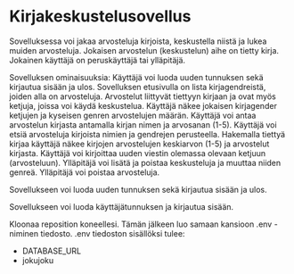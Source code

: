 # Kirjakeskustelusovellus

Sovelluksessa voi jakaa arvosteluja kirjoista, keskustella niistä ja lukea muiden arvosteluja. Jokaisen arvostelun (keskustelun) aihe on tietty kirja. Jokainen käyttäjä on peruskäyttäjä tai ylläpitäjä.

Sovelluksen ominaisuuksia: 
Käyttäjä voi luoda uuden tunnuksen sekä kirjautua sisään ja ulos. 
Sovelluksen etusivulla on lista kirjagendreistä, joiden alla on arvosteluja. 
Arvostelut liittyvät tiettyyn kirjaan ja ovat myös ketjuja, joissa voi käydä keskustelua. 
Käyttäjä näkee jokaisen kirjagender ketjujen ja kyseisen genren arvostelujen määrän. 
Käyttäjä voi antaa arvostelun kirjasta antamalla kirjan nimen ja arvosanan (1-5). 
Käyttäjä voi etsiä arvosteluja kirjoista nimien ja gendrejen perusteella. 
Hakemalla tiettyä kirjaa käyttäjä näkee kirjojen arvostelujen keskiarvon (1-5) ja arvostelut kirjasta. 
Käyttäjä voi kirjoittaa uuden viestin olemassa olevaan ketjuun (arvosteluun). 
Ylläpitäjä voi lisätä ja poistaa keskusteluja ja muuttaa niiden genreä. Ylläpitäjä voi poistaa arvosteluja.

Sovellukseen voi luoda uuden tunnuksen sekä kirjautua sisään ja ulos.


Sovellukseen voi luoda käyttäjätunnuksen ja kirjautua sisään.

Kloonaa reposition koneellesi. Tämän jälkeen luo samaan kansioon .env -niminen tiedosto.
.env tiedoston sisällöksi tulee:
- DATABASE_URL
- jokujoku

